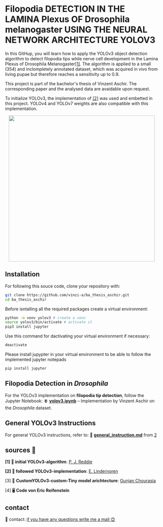 # Filopodia DETECTION IN THE LAMINA Plexus OF Drosophila melanogaster USING THE NEURAL NETWORK ARCHITECTURE YOLOV3
In this GitHup, you will learn how to apply the YOLOv3 object detection algorithm to detect filopodia tips while nerve cell development in the Lamina Plexus of Drosophila Melanogaster[[1]](#q1). The algorithm is applied to a small (354) and inclompletely annotated dataset, which was acquired in vivo from living pupae but therefore reaches a sensitivity up to 0.9. 

This project is part of the bachelor's thesis of Vinzent Aschir. The corresponding paper and the analysed data are avaidable upon request. 

To initialize YOLOv3, the implementation of [[2]](#q2) was used and embetted in this project. YOLOv4 and YOLOv7 weights are also compatible with this implementation.

<p align="center"><img src="https://raw.githubusercontent.com/vinzi-a/ba_thesis_aschir/visualisation/R6_P35_5.jpg" width="480"\></p>

## Installation
For following this souce code, clone your repository with: 

```sh
git clone https://github.com/vinzi-a/ba_thesis_aschir.git
cd ba_thesis_aschir
```
Before isntalling all the required packages create a virtual environment:
 ```sh
python -m venv yolov3 # create a venv
source yolov3/bin/activate # activate it
pip3 install jupyter
```
Use this command for dactivating your virtual environment if necessary: 
```sh 
deactivate 
```
Please install jupypter in your virtual environment to be able to follow the implemented jupyter notepads
```sh 
pip install jupyter 
```
##  **Filopodia Detection in *Drosophila*** 
For the YOLOv3 implementation on **filopodia tip detection**, follow the Jupyter Notebook:
🪰 **[yolov3.ipynb](./yolov3.ipynb)** – Implementation by Vinzent Aschir on the *Drosophila* dataset. 

## **General YOLOv3 Instructions** 
For general YOLOv3 instructions, refer to:
📜 **[general_instruction.md](./general_instruction.md)** from [2](#q2)

## sources 🔗

<a name="q1"></a> **[1] 🔗 initial YOLOv3-algorithm**: [P. J. Reddie](https://pjreddie.com/darknet/yolo/) 

<a name="q2"></a> **[2] 🔗 followed  YOLOv3-implementation**: [E. Lindernoren](https://github.com/eriklindernoren/PyTorch-YOLOv3) 

<a name="q2"></a> [3] 🔗 **CustomYOLOv3-custom-Tiny model arichtecture**: [Gunjan Chourasia](https://github.com/GunjanChourasia/pytorch-yolo-v3-custom?tab=readme-ov-file) 

<a name="q2"></a> [4] 🖥️ **Code von Eric Reifenstein**  




## contact
📧 contact: <a href="vinzent.aschir@web.de">if you have any questions write me a mail 😊</a>
